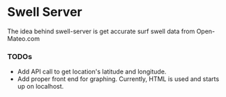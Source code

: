 # Swell Server
The idea behind swell-server is get accurate surf swell data from Open-Mateo.com

### TODOs
- Add API call to get location's latitude and longitude.
- Add proper front end for graphing. Currently, HTML is used and starts up on localhost.